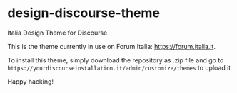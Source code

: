 # design-discourse-theme
Italia Design Theme for Discourse

This is the theme currently in use on Forum Italia: https://forum.italia.it.

To install this theme, simply download the repository as .zip file and go to `https://yourdiscourseinstallation.it/admin/customize/themes` to upload it

Happy hacking!
